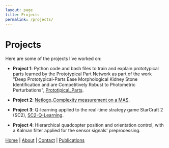 ```yaml
---
layout: page
title: Projects
permalink: /projects/
---
```


# Projects

Here are some of the projects I've worked on:

- **Project 1**: Python code and bash files to train and explain prototypical parts learned by the Prototypical Part Network as part of the work "Deep Prototypical-Parts Ease Morphological Kidney Stone Identification and are Competitively Robust to Photometric Perturbations", [Prototipical_Parts](https://github.com/DanielF29/Prototipical_Parts).

- **Project 2**: [Netlogo_Complexity measurement on a MAS](https://github.com/DanielF29/Netlogo_Complexity-measurement-on-a-MAS).

- **Project 3**: Q-learning applied to the real-time strategy game StarCraft 2 (SC2), [SC2-Q-Learning](https://github.com/DanielF29/SC2-Q-Learning).

- **Project 4**: Hierarchical quadcopter position and orientation control, with a Kalman filter applied for the sensor signals' preprocessing.

[Home](/) | [About](/about) | [Contact](/contact) | [Publications](/publications)
